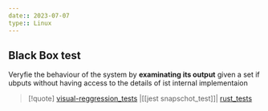 ```yaml
---
date:: 2023-07-07
type:: Linux
---
```

## Black Box test 
Veryfie the behaviour of the system by **examinating its output** given a set if ubputs without having access to the details of ist internal implementaion 
>[!quote] [visual-reggression_tests](/tests/visual-reggression_tests.md) |[[jest snapschot_test]]| [rust_tests](/tests/rust_tests.md)